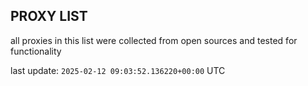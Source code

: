 ## PROXY LIST

all proxies in this list were collected from open sources and tested for functionality

last update: `2025-02-12 09:03:52.136220+00:00` UTC